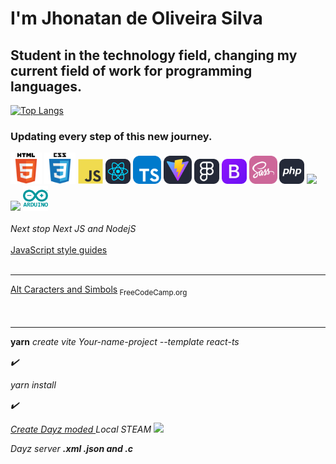<h1>I'm Jhonatan de Oliveira Silva </h1>
<h2>Student in the technology field, changing my current field of work for programming languages.</h2>
      


[![Top Langs](https://github-readme-stats.vercel.app/api/top-langs/?username=Jhowpix&layout=compact)](https://github.com/anuraghazra/github-readme-stats)

 <h3>Updating every step of this new journey.</h3>
 
 <img src="https://raw.githubusercontent.com/devicons/devicon/master/icons/html5/html5-original-wordmark.svg " style="width: 50px;">  <img src="https://raw.githubusercontent.com/devicons/devicon/master/icons/css3/css3-original-wordmark.svg " style="width: 50px;">  <img src="https://raw.githubusercontent.com/devicons/devicon/master/icons/javascript/javascript-original.svg" style="width: 40px;"> <img src="https://github.com/tandpfun/skill-icons/blob/main/icons/React-Dark.svg" style="width: 40px;"> <img src="https://github.com/tandpfun/skill-icons/blob/main/icons/TypeScript.svg" style="width: 45px;"> <img src="https://github.com/tandpfun/skill-icons/blob/main/icons/Vite-Dark.svg" style="width: 45px;"> <img src="https://github.com/tandpfun/skill-icons/blob/main/icons/Figma-Dark.svg" style="width: 40px;"> <img src="https://github.com/tandpfun/skill-icons/blob/main/icons/Bootstrap.svg" style="width: 40px;"> <img src="https://github.com/tandpfun/skill-icons/blob/main/icons/Sass.svg" style="width: 45px;">  <img src="https://github.com/tandpfun/skill-icons/blob/main/icons/PHP-Dark.svg" style="width: 40px;"> <img src="https://github.com/isocpp/logos/blob/master/cpp_logo.svg" style="width: 40px;"> <img src="https://user-images.githubusercontent.com/17773218/56295546-32a81200-60ea-11e9-8761-0b726b20fd51.png" style="width: 50px;"> <img src="https://raw.githubusercontent.com/devicons/devicon/master/icons/arduino/arduino-original-wordmark.svg" style="width: 40px;"><br><br>
<i> Next stop Next JS and NodejS</i><br><br>
<a href="https://github.com/airbnb/javascript">JavaScript style guides</a>
<br><br><hr>
<a href="https://www.freecodecamp.org/portuguese/news/codigos-alt-como-digitar-caracteres-especiais-e-simbolos-do-teclado-no-windows-usando-as-teclas-alt/"> Alt Caracters and Simbols</a><sub> FreeCodeCamp.org </sub><br><br><br><hr>
<b>yarn</b><i> create vite Your-name-project --template react-ts
<p><emotion>✔️</emotion></p>
<p>yarn install</p>
<p><emotion>✔️</emotion></p>

<a href="https://steamcommunity.com/profiles/76561199247898368/myworkshopfiles/?appid=221100">Create Dayz moded </a><i> Local STEAM </i><img src="https://upload.wikimedia.org/wikipedia/commons/8/83/Steam_icon_logo.svg" style="width: 20px;">


<i> Dayz server </i><b> .xml .json and .c </b>
 
